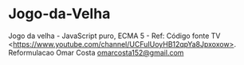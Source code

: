 # Jogo-da-Velha
Jogo da velha - JavaScript puro, ECMA 5 - Ref: Código fonte TV &lt;https://www.youtube.com/channel/UCFuIUoyHB12qpYa8Jpxoxow>.
Reformulacao Omar Costa omarcosta152@gmail.com
